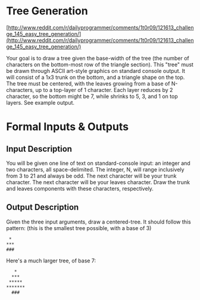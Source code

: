 # Tree Generation
[http://www.reddit.com/r/dailyprogrammer/comments/1t0r09/121613_challenge_145_easy_tree_generation/](http://www.reddit.com/r/dailyprogrammer/comments/1t0r09/121613_challenge_145_easy_tree_generation/)

Your goal is to draw a tree given the base-width of the tree (the number of characters on the bottom-most row of the triangle section). This "tree" must be drawn through ASCII art-style graphics on standard console output. It will consist of a 1x3 trunk on the bottom, and a triangle shape on the top. The tree must be centered, with the leaves growing from a base of N-characters, up to a top-layer of 1 character. Each layer reduces by 2 character, so the bottom might be 7, while shrinks to 5, 3, and 1 on top layers. See example output.

# Formal Inputs & Outputs
## Input Description
You will be given one line of text on standard-console input: an integer and two characters, all space-delimited. The integer, N, will range inclusively from 3 to 21 and always be odd. The next character will be your trunk character. The next character will be your leaves character. Draw the trunk and leaves components with these characters, respectively.
## Output Description
Given the three input arguments, draw a centered-tree. It should follow this pattern: (this is the smallest tree possible, with a base of 3)

     *
    ***
    ###

Here's a much larger tree, of base 7:

       *
      ***
     *****
    *******
      ###

